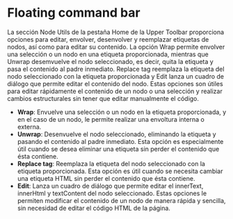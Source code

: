 # Floating command bar

La sección Node Utils de la pestaña Home de la Upper Toolbar proporciona opciones para editar, envolver, desenvolver y reemplazar etiquetas de nodos, así como para editar su contenido. La opción Wrap permite envolver una selección o un nodo en una etiqueta proporcionada, mientras que Unwrap desemvuelve el nodo seleccionado, es decir, quita la etiqueta y pasa el contenido al padre inmediato. Replace tag reemplaza la etiqueta del nodo seleccionado con la etiqueta proporcionada y Edit lanza un cuadro de diálogo que permite editar el contenido del nodo. Estas opciones son útiles para editar rápidamente el contenido de un nodo o una selección y realizar cambios estructurales sin tener que editar manualmente el código.

* **Wrap**: Envuelve una selección o un nodo en la etiqueta proporcionada, y en el caso de un nodo, le permite realizar una envoltura interna o externa.
* **Unwrap**: Desenvuelve el nodo seleccionado, eliminando la etiqueta y pasando el contenido al padre inmediato. Esta opción es especialmente útil cuando se desea eliminar una etiqueta sin perder el contenido que ésta contiene.
* **Replace tag**: Reemplaza la etiqueta del nodo seleccionado con la etiqueta proporcionada. Esta opción es útil cuando se necesita cambiar una etiqueta HTML sin perder el contenido que ésta contiene.
* **Edit**: Lanza un cuadro de diálogo que permite editar el innerText, innerHtml y textContent del nodo seleccionado. Estas opciones le permiten modificar el contenido de un nodo de manera rápida y sencilla, sin necesidad de editar el código HTML de la página.
